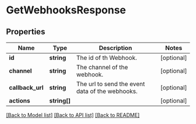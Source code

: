 # GetWebhooksResponse

## Properties
Name | Type | Description | Notes
------------ | ------------- | ------------- | -------------
**id** | **string** | The id of th Webhook. | [optional] 
**channel** | **string** | The channel of the webhook. | [optional] 
**callback_url** | **string** | The url to send the event data of the webhooks. | [optional] 
**actions** | **string[]** |  | [optional] 

[[Back to Model list]](../../README.md#documentation-for-models) [[Back to API list]](../../README.md#documentation-for-api-endpoints) [[Back to README]](../../README.md)

